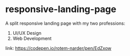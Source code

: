 # responsive-landing-page
A split responsive landing page with my two professions:
1) UI/UX Design
2) Web Development

link: https://codepen.io/rotem-narder/pen/EdZxow 
